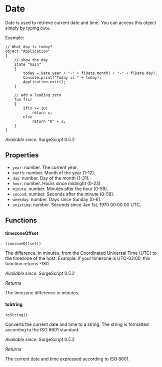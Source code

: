Date
====

Date is used to retrieve current date and time. You can access this object simply by typing `Date`.

Example:

```
// What day is today?
object "Application"
{
    // show the day
	state "main"
	{
		today = Date.year + "-" + f(Date.month) + "-" + f(Date.day);
		Console.print("Today is " + today);
		Application.exit();
	}

    // add a leading zero
	fun f(x)
	{
		if(x >= 10)
			return x;
		else
			return "0" + x;
	}
}
```

*Available since:* SurgeScript 0.5.2

Properties
----------

* `year`: number. The current year.
* `month`: number. Month of the year (1-12).
* `day`: number. Day of the month (1-31).
* `hour`: number. Hours since midnight (0-23).
* `minute`: number. Minutes after the hour (0-59).
* `second`: number. Seconds after the minute (0-59).
* `weekday`: number. Days since Sunday (0-6).
* `unixtime`: number. Seconds since Jan 1st, 1970 00:00:00 UTC.

Functions
---------

#### timezoneOffset

`timezoneOffset()`

The difference, in minutes, from the Coordinated Universal Time (UTC) to the timezone of the host. Example: if your timezone is UTC-03:00, this function returns -180.

*Available since:* SurgeScript 0.5.2

*Returns*

The timezone difference in minutes.

#### toString

`toString()`

Converts the current date and time to a string. The string is formatted according to the ISO 8601 standard.

*Available since:* SurgeScript 0.5.2

*Returns*

The current date and time expressed according to ISO 8601.
